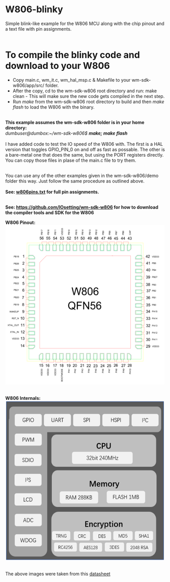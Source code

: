 # W806-blinky
Simple blink-like example for the W806 MCU along with the chip pinout and a text file with pin assignments.<br>
<br>
# To compile the blinky code and download to your W806
- Copy main.c, wm_it.c, wm_hal_msp.c & Makefile to your wm-sdk-w806/app/src/ folder.
- After the copy, cd to the wm-sdk-w806 root directory and run: make clean - This will make sure the new code gets compiled in the next step.
- Run <i>make</i> from the wm-sdk-w806 root directory to build and then <i>make flash</i> to load the W806 with the binary.
<br>
<b>This example assumes the wm-sdk-w806 folder is in your home directory:</b>
<br>
<i>dumbuser@dumbox:~/wm-sdk-w806$ <b>make; make flash</b></i>
<br><br>
I have added code to test the IO speed of the W806 with. The first is a HAL version that toggles GPIO_PIN_0 on and off as fast as possable. The other is a bare-metal one that does the same, but using the PORT registers directly.  You can copy those files in plase of the main.c file to try them.<br><br>

You can use any of the other examples given in the wm-sdk-w806/demo folder this way. Just follow the same procedure as outlined above.<br><br>
<b>See: <a href="https://github.com/jscottb/w806-blinky/blob/main/w806pins.txt">w806pins.txt</a> for full pin assignments. </b><br><br>

<b>See: https://github.com/IOsetting/wm-sdk-w806 for how to download the compiler tools and SDK for the W806</b><br>

<b>W806 Pinout:</b><br>
<img src="https://github.com/jscottb/w806-blinky/blob/main/w806.png" alt="W806 pinout" height="500" width="500">

<br><b>W806 Internals:</b><br>
<img src="https://github.com/jscottb/w806-blinky/blob/main/w806internals.png" alt="W806 Internals" height="500" width="500">

<br>The above images were taken from this <a href="https://github.com/jscottb/w806-blinky/blob/main/W806%20MCU%E8%8A%AF%E7%89%87%E8%A7%84%E6%A0%BC%E4%B9%A6_V2.0.pdf">datasheet</a>

